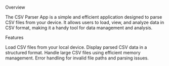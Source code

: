 Overview

The CSV Parser App is a simple and efficient application designed to parse CSV files from your device. It allows users to load, view, and analyze data in CSV format, making it a handy tool for data management and analysis.

Features

Load CSV files from your local device.
Display parsed CSV data in a structured format.
Handle large CSV files using efficient memory management.
Error handling for invalid file paths and parsing issues.
